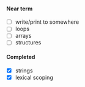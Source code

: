 #### Near term

 - [ ] write/print to somewhere
 - [ ] loops
 - [ ] arrays
 - [ ] structures

#### Completed

- [X] strings
- [X] lexical scoping
